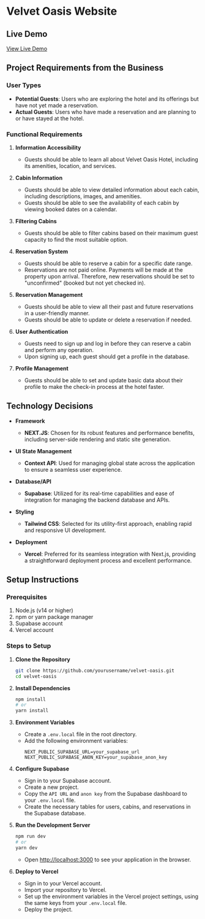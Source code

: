# Velvet Oasis Website

## Live Demo

[View Live Demo](https://velvet-oasis-website.vercel.app/)

## Project Requirements from the Business

### User Types
- **Potential Guests**: Users who are exploring the hotel and its offerings but have not yet made a reservation.
- **Actual Guests**: Users who have made a reservation and are planning to or have stayed at the hotel.

### Functional Requirements

1. **Information Accessibility**
   - Guests should be able to learn all about Velvet Oasis Hotel, including its amenities, location, and services.

2. **Cabin Information**
   - Guests should be able to view detailed information about each cabin, including descriptions, images, and amenities.
   - Guests should be able to see the availability of each cabin by viewing booked dates on a calendar.

3. **Filtering Cabins**
   - Guests should be able to filter cabins based on their maximum guest capacity to find the most suitable option.

4. **Reservation System**
   - Guests should be able to reserve a cabin for a specific date range.
   - Reservations are not paid online. Payments will be made at the property upon arrival. Therefore, new reservations should be set to "unconfirmed" (booked but not yet checked in).

5. **Reservation Management**
   - Guests should be able to view all their past and future reservations in a user-friendly manner.
   - Guests should be able to update or delete a reservation if needed.

6. **User Authentication**
   - Guests need to sign up and log in before they can reserve a cabin and perform any operation.
   - Upon signing up, each guest should get a profile in the database.

7. **Profile Management**
   - Guests should be able to set and update basic data about their profile to make the check-in process at the hotel faster.

## Technology Decisions

- **Framework**
  - **NEXT.JS**: Chosen for its robust features and performance benefits, including server-side rendering and static site generation.

- **UI State Management**
  - **Context API**: Used for managing global state across the application to ensure a seamless user experience.

- **Database/API**
  - **Supabase**: Utilized for its real-time capabilities and ease of integration for managing the backend database and APIs.

- **Styling**
  - **Tailwind CSS**: Selected for its utility-first approach, enabling rapid and responsive UI development.

- **Deployment**
  - **Vercel**: Preferred for its seamless integration with Next.js, providing a straightforward deployment process and excellent performance.

## Setup Instructions

### Prerequisites
1. Node.js (v14 or higher)
2. npm or yarn package manager
3. Supabase account
4. Vercel account

### Steps to Setup

1. **Clone the Repository**
   ```bash
   git clone https://github.com/yourusername/velvet-oasis.git
   cd velvet-oasis
   ```

2. **Install Dependencies**
   ```bash
   npm install
   # or
   yarn install
   ```

3. **Environment Variables**
   - Create a `.env.local` file in the root directory.
   - Add the following environment variables:
     ```env
     NEXT_PUBLIC_SUPABASE_URL=your_supabase_url
     NEXT_PUBLIC_SUPABASE_ANON_KEY=your_supabase_anon_key
     ```

4. **Configure Supabase**
   - Sign in to your Supabase account.
   - Create a new project.
   - Copy the `API URL` and `anon key` from the Supabase dashboard to your `.env.local` file.
   - Create the necessary tables for users, cabins, and reservations in the Supabase database.

5. **Run the Development Server**
   ```bash
   npm run dev
   # or
   yarn dev
   ```
   - Open [http://localhost:3000](http://localhost:3000) to see your application in the browser.

6. **Deploy to Vercel**
   - Sign in to your Vercel account.
   - Import your repository to Vercel.
   - Set up the environment variables in the Vercel project settings, using the same keys from your `.env.local` file.
   - Deploy the project.
